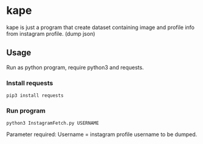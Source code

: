 # kape

kape is just a program that create dataset containing image and profile info from instagram profile. (dump json)

## Usage

Run as python program, require python3 and requests.

### Install requests

```
pip3 install requests
```

### Run program

```
python3 InstagramFetch.py USERNAME
```

Parameter required:
Username = instagram profile username to be dumped.
